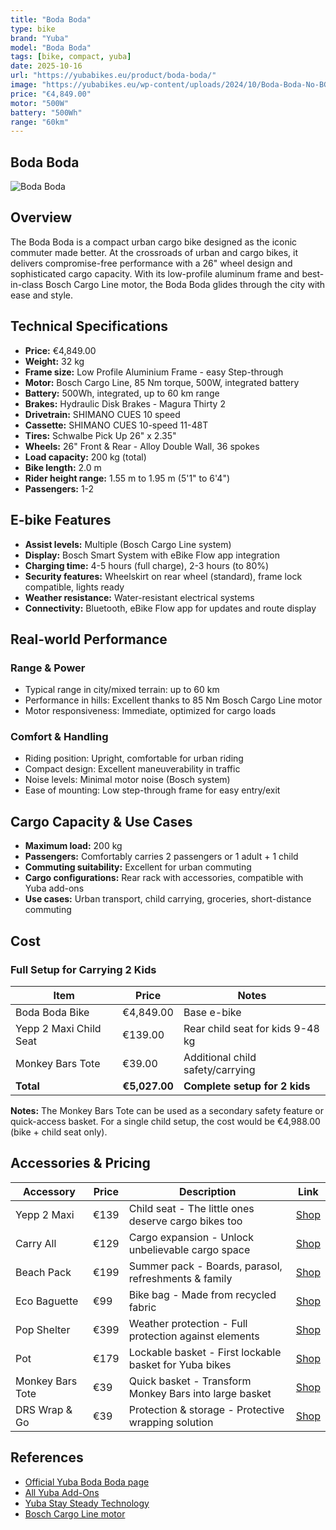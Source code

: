 ```yaml
---
title: "Boda Boda"
type: bike
brand: "Yuba"
model: "Boda Boda"
tags: [bike, compact, yuba]
date: 2025-10-16
url: "https://yubabikes.eu/product/boda-boda/"
image: "https://yubabikes.eu/wp-content/uploads/2024/10/Boda-Boda-No-BG.png"
price: "€4,849.00"
motor: "500W"
battery: "500Wh"
range: "60km"
---
```


## Boda Boda

![Boda Boda](https://yubabikes.eu/wp-content/uploads/2024/10/Boda-Boda-No-BG.png)

## Overview

The Boda Boda is a compact urban cargo bike designed as the iconic commuter made better. At the crossroads of urban and cargo bikes, it delivers compromise-free performance with a 26" wheel design and sophisticated cargo capacity. With its low-profile aluminum frame and best-in-class Bosch Cargo Line motor, the Boda Boda glides through the city with ease and style.

## Technical Specifications

- **Price:** €4,849.00
- **Weight:** 32 kg
- **Frame size:** Low Profile Aluminium Frame - easy Step-through
- **Motor:** Bosch Cargo Line, 85 Nm torque, 500W, integrated battery
- **Battery:** 500Wh, integrated, up to 60 km range
- **Brakes:** Hydraulic Disk Brakes - Magura Thirty 2
- **Drivetrain:** SHIMANO CUES 10 speed
- **Cassette:** SHIMANO CUES 10-speed 11-48T
- **Tires:** Schwalbe Pick Up 26" x 2.35"
- **Wheels:** 26" Front & Rear - Alloy Double Wall, 36 spokes
- **Load capacity:** 200 kg (total)
- **Bike length:** 2.0 m
- **Rider height range:** 1.55 m to 1.95 m (5'1" to 6'4")
- **Passengers:** 1-2

## E-bike Features

- **Assist levels:** Multiple (Bosch Cargo Line system)
- **Display:** Bosch Smart System with eBike Flow app integration
- **Charging time:** 4-5 hours (full charge), 2-3 hours (to 80%)
- **Security features:** Wheelskirt on rear wheel (standard), frame lock compatible, lights ready
- **Weather resistance:** Water-resistant electrical systems
- **Connectivity:** Bluetooth, eBike Flow app for updates and route display

## Real-world Performance

### Range & Power

- Typical range in city/mixed terrain: up to 60 km
- Performance in hills: Excellent thanks to 85 Nm Bosch Cargo Line motor
- Motor responsiveness: Immediate, optimized for cargo loads

### Comfort & Handling

- Riding position: Upright, comfortable for urban riding
- Compact design: Excellent maneuverability in traffic
- Noise levels: Minimal motor noise (Bosch system)
- Ease of mounting: Low step-through frame for easy entry/exit

## Cargo Capacity & Use Cases

- **Maximum load:** 200 kg
- **Passengers:** Comfortably carries 2 passengers or 1 adult + 1 child
- **Commuting suitability:** Excellent for urban commuting
- **Cargo configurations:** Rear rack with accessories, compatible with Yuba add-ons
- **Use cases:** Urban transport, child carrying, groceries, short-distance commuting

## Cost

### Full Setup for Carrying 2 Kids

| Item                   | Price         | Notes                            |
| ---------------------- | ------------- | -------------------------------- |
| Boda Boda Bike         | €4,849.00     | Base e-bike                      |
| Yepp 2 Maxi Child Seat | €139.00       | Rear child seat for kids 9-48 kg |
| Monkey Bars Tote       | €39.00        | Additional child safety/carrying |
| **Total**              | **€5,027.00** | **Complete setup for 2 kids**    |

**Notes:** The Monkey Bars Tote can be used as a secondary safety feature or quick-access basket. For a single child setup, the cost would be €4,988.00 (bike + child seat only).

## Accessories & Pricing

| Accessory        | Price | Description                                            | Link                                                   |
| ---------------- | ----- | ------------------------------------------------------ | ------------------------------------------------------ |
| Yepp 2 Maxi      | €139  | Child seat - The little ones deserve cargo bikes too   | [Shop](https://yubabikes.eu/product/yepp-2-maxi/)      |
| Carry All        | €129  | Cargo expansion - Unlock unbelievable cargo space      | [Shop](https://yubabikes.eu/product/carry-all/)        |
| Beach Pack       | €199  | Summer pack - Boards, parasol, refreshments & family   | [Shop](https://yubabikes.eu/product/beach-pack/)       |
| Eco Baguette     | €99   | Bike bag - Made from recycled fabric                   | [Shop](https://yubabikes.eu/product/eco-baguette/)     |
| Pop Shelter      | €399  | Weather protection - Full protection against elements  | [Shop](https://yubabikes.eu/product/pop-shelter/)      |
| Pot              | €179  | Lockable basket - First lockable basket for Yuba bikes | [Shop](https://yubabikes.eu/product/pot/)              |
| Monkey Bars Tote | €39   | Quick basket - Transform Monkey Bars into large basket | [Shop](https://yubabikes.eu/product/monkey-bars-tote/) |
| DRS Wrap & Go    | €39   | Protection & storage - Protective wrapping solution    | [Shop](https://yubabikes.eu/product/drs-wrap-go/)      |

## References

- [Official Yuba Boda Boda page](https://yubabikes.eu/product/boda-boda/)
- [All Yuba Add-Ons](https://yubabikes.eu/shop/add-ons/)
- [Yuba Stay Steady Technology](https://yubabikes.eu/product/boda-boda/)
- [Bosch Cargo Line motor](https://www.bosch-ebike.com/)
